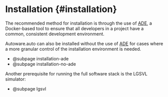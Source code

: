 Installation {#installation}
============

The recommended method for installation is through the use of [ADE](https://ade-cli.readthedocs.io/en/latest/),
a Docker-based tool to ensure that all developers in a project have a common, consistent development
environment.

Autoware.auto can also be installed without the use of [ADE](https://ade-cli.readthedocs.io/en/latest/)
for cases where a more granular control of the installation environment is needed.

- @subpage installation-ade
- @subpage installation-no-ade

Another prerequisite for running the full software stack is the LGSVL simulator:

- @subpage lgsvl
